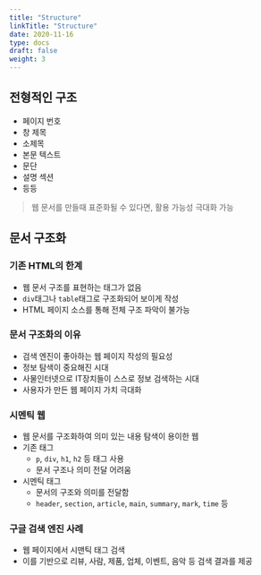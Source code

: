 ```yaml
---
title: "Structure"
linkTitle: "Structure"
date: 2020-11-16
type: docs
draft: false
weight: 3
---
```


전형적인 구조
---

- 페이지 번호
- 창 제목
- 소제목
- 본문 텍스트
- 문단
- 설명 섹션
- 등등

> 웹 문서를 만들때 표준화될 수 있다면, 활용 가능성 극대화 가능

문서 구조화
---

### 기존 HTML의 한계
- 웹 문서 구조를 표현하는 태그가 없음
- `div`태그나 `table`태그로 구조화되어 보이게 작성
- HTML 페이지 소스를 통해 전체 구조 파악이 불가능
### 문서 구조화의 이유
- 검색 엔진이 좋아하는 웹 페이지 작성의 필요성
- 정보 탐색이 중요해진 시대
- 사물인터넷으로 IT장치들이 스스로 정보 검색하는 시대
- 사용자가 만든 웹 페이지 가치 극대화
### 시멘틱 웹
- 웹 문서를 구조화하여 의미 있는 내용 탐색이 용이한 웹
- 기존 태그
  - `p`, `div`, `h1`, `h2` 등 태그 사용
  - 문서 구조나 의미 전달 어려움
- 시멘틱 태그
  - 문서의 구조와 의미를 전달함
  - `header`, `section`, `article`, `main`, `summary`, `mark`, `time` 등
### 구글 검색 엔진 사례
- 웹 페이지에서 시맨틱 태그 검색
- 이를 기반으로 리뷰, 사람, 제품, 업체, 이벤트, 음악 등 검색 결과를 제공
